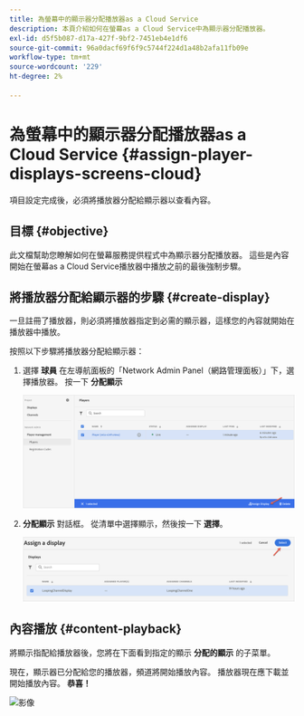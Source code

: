 ```yaml
---
title: 為螢幕中的顯示器分配播放器as a Cloud Service
description: 本頁介紹如何在螢幕as a Cloud Service中為顯示器分配播放器。
exl-id: d5f5b087-d17a-427f-9bf2-7451eb4e1df6
source-git-commit: 96a0dacf69f6f9c5744f224d1a48b2afa11fb09e
workflow-type: tm+mt
source-wordcount: '229'
ht-degree: 2%

---
```


# 為螢幕中的顯示器分配播放器as a Cloud Service {#assign-player-displays-screens-cloud}

項目設定完成後，必須將播放器分配給顯示器以查看內容。

## 目標 {#objective}

此文檔幫助您瞭解如何在螢幕服務提供程式中為顯示器分配播放器。 這些是內容開始在螢幕as a Cloud Service播放器中播放之前的最後強制步驟。

## 將播放器分配給顯示器的步驟 {#create-display}

一旦註冊了播放器，則必須將播放器指定到必需的顯示器，這樣您的內容就開始在播放器中播放。

按照以下步驟將播放器分配給顯示器：

1. 選擇 **球員** 在左導航面板的「Network Admin Panel（網路管理面板）」下，選擇播放器。 按一下 **分配顯示**

   ![影像](/help/screens-cloud/assets/player/register-player7.png)

1. **分配顯示** 對話框。 從清單中選擇顯示，然後按一下 **選擇**。

   ![影像](/help/screens-cloud/assets/player/register-player8.png)

## 內容播放 {#content-playback}

將顯示指配給播放器後，您將在下面看到指定的顯示 **分配的顯示** 的子菜單。

現在，顯示器已分配給您的播放器，頻道將開始播放內容。 播放器現在應下載並開始播放內容。 **恭喜！**

![影像](/help/screens-cloud/assets/player/output.gif)
